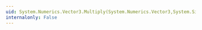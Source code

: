 ```yaml
---
uid: System.Numerics.Vector3.Multiply(System.Numerics.Vector3,System.Single)
internalonly: False
---
```

